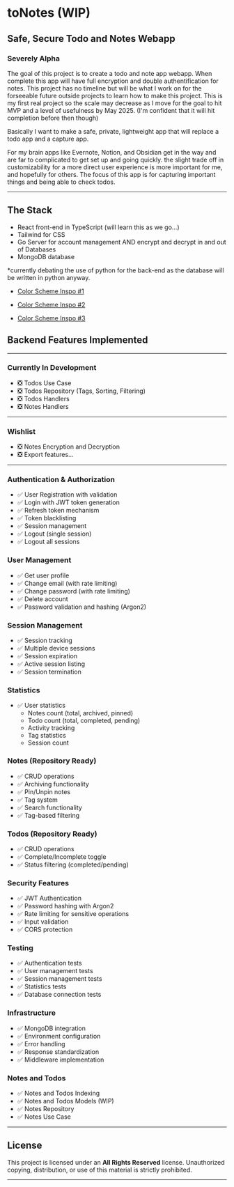 # toNotes (WIP)
## Safe, Secure Todo and Notes Webapp
### **Severely Alpha**

The goal of this project is to create a todo and note app webapp. When complete this app will have full encryption and double authentification for notes. This project has no timeline but will be what I work on for the forseeable future outside projects to learn how to make this project. This is my first real project so the scale may decrease as I move for the goal to hit MVP and a level of usefulness by May 2025. (I'm confident that it will hit completion before then though)

Basically I want to make a safe, private, lightweight app that will replace a todo app and a capture app.

For my brain apps like Evernote, Notion, and Obsidian get in the way and are far to complicated to get set up and going quickly. the slight trade off in customizability for a more direct user experience is more important for me, and hopefully for others. The focus of this app is for capturing important things and being able to check todos.

___

## The Stack

- React front-end in TypeScript (will learn this as we go...)
- Tailwind for CSS
- Go Server for account management AND encrypt and decrypt in and out of Databases
- MongoDB database

*currently debating the use of python for the back-end as the database will be written in python anyway.

- [Color Scheme Inspo #1](https://www.color-hex.com/color-palette/1016895)

- [Color Scheme Inspo #2](https://www.color-hex.com/color-palette/60652)

- [Color Scheme Inspo #3](https://www.color-hex.com/color-palette/3307)



## Backend Features Implemented

---

### Currently In Development
- ❎ Todos Use Case
- ❎ Todos Repository (Tags, Sorting, Filtering)
- ❎ Todos Handlers
- ❎ Notes Handlers


---
### Wishlist
- ❎ Notes Encryption and Decryption
- ❎ Export features...

---

### Authentication & Authorization
- ✅ User Registration with validation
- ✅ Login with JWT token generation
- ✅ Refresh token mechanism
- ✅ Token blacklisting
- ✅ Session management
- ✅ Logout (single session)
- ✅ Logout all sessions

### User Management
- ✅ Get user profile
- ✅ Change email (with rate limiting)
- ✅ Change password (with rate limiting)
- ✅ Delete account
- ✅ Password validation and hashing (Argon2)

### Session Management
- ✅ Session tracking
- ✅ Multiple device sessions
- ✅ Session expiration
- ✅ Active session listing
- ✅ Session termination

### Statistics
- ✅ User statistics
  - Notes count (total, archived, pinned)
  - Todo count (total, completed, pending)
  - Activity tracking
  - Tag statistics
  - Session count

### Notes (Repository Ready)
- ✅ CRUD operations
- ✅ Archiving functionality
- ✅ Pin/Unpin notes
- ✅ Tag system
- ✅ Search functionality
- ✅ Tag-based filtering

### Todos (Repository Ready)
- ✅ CRUD operations
- ✅ Complete/Incomplete toggle
- ✅ Status filtering (completed/pending)

### Security Features
- ✅ JWT Authentication
- ✅ Password hashing with Argon2
- ✅ Rate limiting for sensitive operations
- ✅ Input validation
- ✅ CORS protection

### Testing
- ✅ Authentication tests
- ✅ User management tests
- ✅ Session management tests
- ✅ Statistics tests
- ✅ Database connection tests

### Infrastructure
- ✅ MongoDB integration
- ✅ Environment configuration
- ✅ Error handling
- ✅ Response standardization
- ✅ Middleware implementation

### Notes and Todos
- ✅ Notes and Todos Indexing
- ✅ Notes and Todos Models (WIP)
- ✅ Notes Repository
- ✅ Notes Use Case


---

## License
This project is licensed under an **All Rights Reserved** license. Unauthorized copying, distribution, or use of this material is strictly prohibited.

---
